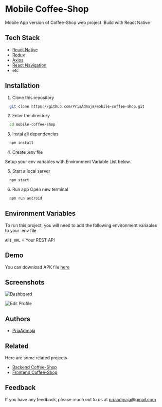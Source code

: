 
# Mobile Coffee-Shop

Mobile App version of Coffee-Shop web project. Build with React Native


## Tech Stack

- [React Native](https://reactnative.dev/)
- [Redux](https://redux.js.org/)
- [Axios](https://axios-http.com/)
- [React Navigation](https://reactnavigation.org/)
- etc


## Installation

1. Clone this repository

```bash
  git clone https://github.com/PriaAdmaja/mobile-coffee-shop.git
```
2. Enter the directory
```bash
  cd mobile-coffee-shop
```
3. Instal all dependencies
```bash
  npm install
```
4. Create .env file

  Setup your env variables with Environment Variable List below.

5. Start a local server
```bash
  npm start
```
6. Run app
Open new terminal
```bash
  npm run android
```
## Environment Variables

To run this project, you will need to add the following environment variables to your .env file

`API_URL` = Your REST API



## Demo

You can download APK file [here](https://drive.google.com/drive/folders/16PiUqnpOnWaWCKVdJAiEfCuCr4VXMRVi?usp=sharing)


## Screenshots

![Dashboard](https://user-images.githubusercontent.com/109842306/245359211-9b34755a-03b3-4235-adcc-05883f85c6e9.jpg)

![Edit Profile](https://user-images.githubusercontent.com/109842306/245359240-34182535-7b88-4136-b8d5-84e9498178c3.jpg)

## Authors

- [PriaAdmaja](https://github.com/PriaAdmaja)


## Related

Here are some related projects

- [Backend Coffee-Shop](https://github.com/PriaAdmaja/backend-coffee_shop)
- [Frontend Coffee-Shop](https://github.com/PriaAdmaja/client-coffee-shop-react.git)



## Feedback

If you have any feedback, please reach out to us at priaadmaja@gmail.com

